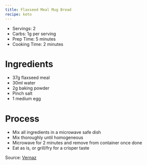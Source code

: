 ```yaml
---
title: Flaxseed Meal Mug Bread
recipe: keto
---
```


* Servings: 2
* Carbs: 1g per serving
* Prep Time: 5 minutes
* Cooking Time: 2 minutes

# Ingredients
* 37g flaxseed meal
* 30ml water
* 2g baking powder
* Pinch salt
* 1 medium egg

# Process
* Mix all ingredients in a microwave safe dish
* Mix thoroughly until homogeneous
* Microwave for 2 minutes and remove from container once done
* Eat as is, or grill/fry for a crisper taste

Source: [Vernaz](https://www.youtube.com/watch?v=D74Vhb1kZWs)
